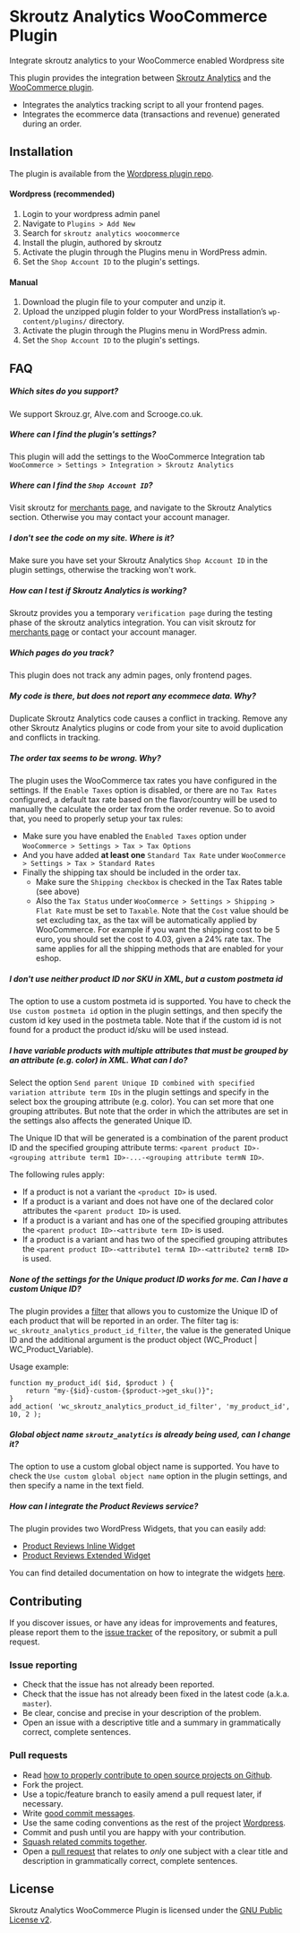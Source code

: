 # Skroutz Analytics WooCommerce Plugin
Integrate skroutz analytics to your WooCommerce enabled Wordpress site

This plugin provides the integration between [Skroutz Analytics][1] and the [WooCommerce plugin][2].

* Integrates the analytics tracking script to all your frontend pages.
* Integrates the ecommerce data (transactions and revenue) generated during an order.

## Installation

The plugin is available from the [Wordpress plugin repo][11].

#### Wordpress (recommended)

1. Login to your wordpress admin panel
2. Navigate to `Plugins > Add New`
3. Search for `skroutz analytics woocommerce`
4. Install the plugin, authored by skroutz
5. Activate the plugin through the Plugins menu in WordPress admin.
6. Set the `Shop Account ID` to the plugin's settings.

#### Manual

1. Download the plugin file to your computer and unzip it.
2. Upload the unzipped plugin folder to your WordPress installation’s `wp-content/plugins/` directory.
3. Activate the plugin through the Plugins menu in WordPress admin.
4. Set the `Shop Account ID` to the plugin's settings.

## FAQ

##### Which sites do you support?
We support Skrouz.gr, Alve.com and Scrooge.co.uk.

##### Where can I find the plugin's settings?
This plugin will add the settings to the WooCommerce Integration tab `WooCommerce > Settings > Integration > Skroutz Analytics`

##### Where can I find the `Shop Account ID`?
Visit skroutz for [merchants page][10], and navigate to the Skroutz Analytics section. Otherwise you may contact your account manager.

##### I don't see the code on my site. Where is it?
Make sure you have set your Skroutz Analytics `Shop Account ID` in the plugin settings, otherwise the tracking won't work.

##### How can I test if Skroutz Analytics is working?
Skroutz provides you a temporary `verification page` during the testing phase of the skroutz analytics integration. You can visit skroutz for [merchants page][10] or contact your account manager.

##### Which pages do you track?
This plugin does not track any admin pages, only frontend pages.

##### My code is there, but does not report any ecommece data. Why?
Duplicate Skroutz Analytics code causes a conflict in tracking. Remove any other Skroutz Analytics plugins or code from your site to avoid duplication and conflicts in tracking.

##### The order tax seems to be wrong. Why?
The plugin uses the WooCommerce tax rates you have configured in the settings. If the `Enable Taxes` option is disabled, or there are no `Tax Rates` configured, a default tax rate based on the flavor/country will be used to manually the calculate the order tax from the order revenue. So to avoid that, you need to properly setup your tax rules:

* Make sure you have enabled the `Enabled Taxes` option under `WooCommerce > Settings > Tax > Tax Options`
* And you have added **at least one** `Standard Tax Rate` under `WooCommerce > Settings > Tax > Standard Rates`
* Finally the shipping tax should be included in the order tax.
    - Make sure the `Shipping checkbox` is checked in the Tax Rates table (see above)
    - Also the `Tax Status` under `WooCommerce > Settings > Shipping > Flat Rate` must be set to `Taxable`. Note that the `Cost` value should be set excluding tax, as the tax will be automatically applied by WooCommerce. For example if you want the shipping cost to be 5 euro, you should set the cost to 4.03, given a 24% rate tax. The same applies for all the shipping methods that are enabled for your eshop.

##### I don't use neither product ID nor SKU in XML, but a custom postmeta id
The option to use a custom postmeta id is supported. You have to check the `Use custom postmeta id` option in the plugin settings, and then specify the custom id key used in the postmeta table. Note that if the custom id is not found for a product the product id/sku will be used instead.

##### I have variable products with multiple attributes that must be grouped by an attribute (e.g. color) in XML. What can I do?
Select the option `Send parent Unique ID combined with specified variation attribute term IDs` in the plugin settings and specify in the select box the grouping attribute (e.g. color). You can set more that one grouping attributes. But note that the order in which the attributes are set in the settings also affects the generated Unique ID.

The Unique ID that will be generated is a combination of the parent product ID and the specified grouping attribute terms:
`<parent product ID>-<grouping attribute term1 ID>-...-<grouping attribute termN ID>`.

The following rules apply:

* If a product is not a variant the `<product ID>` is used.
* If a product is a variant and does not have one of the declared color attributes the `<parent product ID>` is used.
* If a product is a variant and has one of the specified grouping attributes the `<parent product ID>-<attribute term ID>` is used.
* If a product is a variant and has two of the specified grouping attributes the `<parent product ID>-<attribute1 termA ID>-<attribute2 termB ID>` is used.

##### None of the settings for the Unique product ID works for me. Can I have a custom Unique ID?
The plugin provides a [filter][12] that allows you to customize the Unique ID of each product that will be reported in an order. The filter tag is: `wc_skroutz_analytics_product_id_filter`, the value is the generated Unique ID and the additional argument is the product object (WC_Product | WC_Product_Variable).

Usage example:

```
function my_product_id( $id, $product ) {
    return "my-{$id}-custom-{$product->get_sku()}";
}
add_action( 'wc_skroutz_analytics_product_id_filter', 'my_product_id', 10, 2 );
```

##### Global object name `skroutz_analytics` is already being used, can I change it?
The option to use a custom global object name is supported. You have to check the `Use custom global object name` option in the plugin settings, and then specify a name in the text field.

##### How can I integrate the Product Reviews service?
The plugin provides two WordPress Widgets, that you can easily add:

* [Product Reviews Inline Widget](https://developer.skroutz.gr/partner_sku_reviews/#inline-widget)
* [Product Reviews Extended Widget](https://developer.skroutz.gr/partner_sku_reviews/#extended-widget)

You can find detailed documentation on how to integrate the widgets [here](https://developer.skroutz.gr/partner_sku_reviews/wordpress_widgets/).

## Contributing
If you discover issues, or have any ideas for improvements and features, please report them to the [issue tracker][3] of the repository, or submit a pull request.

### Issue reporting
* Check that the issue has not already been reported.
* Check that the issue has not already been fixed in the latest code
  (a.k.a. `master`).
* Be clear, concise and precise in your description of the problem.
* Open an issue with a descriptive title and a summary in grammatically correct, complete sentences.

### Pull requests

* Read [how to properly contribute to open source projects on Github][4].
* Fork the project.
* Use a topic/feature branch to easily amend a pull request later, if necessary.
* Write [good commit messages][5].
* Use the same coding conventions as the rest of the project [Wordpress][6].
* Commit and push until you are happy with your contribution.
* [Squash related commits together][7].
* Open a [pull request][8] that relates to *only* one subject with a clear title and description in grammatically correct, complete sentences.

## License
Skroutz Analytics WooCommerce Plugin is licensed under the [GNU Public License v2][9].

[1]: http://developer.skroutz.gr/analytics/
[2]: https://wordpress.org/plugins/woocommerce/
[3]: https://github.com/skroutz/skroutz-analytics-woocommerce/issues
[4]: http://gun.io/blog/how-to-github-fork-branch-and-pull-request
[5]: http://tbaggery.com/2008/04/19/a-note-about-git-commit-messages.html
[6]: https://make.wordpress.org/core/handbook/best-practices/coding-standards/
[7]: http://gitready.com/advanced/2009/02/10/squashing-commits-with-rebase.htmlphp/
[8]: https://help.github.com/articles/using-pull-requests
[9]: LICENSE.txt
[10]: https://merchants.skroutz.gr/merchants/account/settings/analytics
[11]: https://wordpress.org/plugins/skroutz-analytics-woocommerce/
[12]: https://developer.wordpress.org/plugins/hooks/filters/

